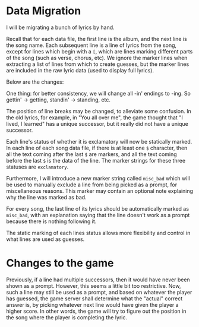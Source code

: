 # Data Migration

I will be migrating a bunch of lyrics by hand.

Recall that for each data file, the first line is the album,
and the next line is the song name. Each subsequent line
is a line of lyrics from the song, except for lines which
begin with a `[`, which are lines marking different
parts of the song (such as verse, chorus, etc). We ignore the marker lines
when extracting a list of lines from which to create guesses,
but the marker lines are included in the raw lyric data (used to display full lyrics).

Below are the changes:

One thing: for better consistency, we will change all -in' endings to -ing.
So gettin' -> getting, standin' -> standing, etc.

The position of line breaks may be changed, to alleviate some confusion. In the old lyrics,
for example, in "You all over me", the game thought that "I lived, I learned" has a unique
successor, but it really did not have a unique successor.

Each line's status of whether it is exclamatory
will now be statically marked. In each line of each song data file, 
if there is at least one `$` character,
then all the text coming after the last `$` are markers, and all the text
coming before the last `$` is the data of the line.
The marker strings for these three statuses are `exclamatory`.

Furthermore, I will introduce a new marker string called `misc_bad` which
will be used to manually exclude a line from being picked as a prompt,
for miscellaneous reasons. 
This marker may contain an optional note explaining why the line was marked as bad.

For every song, the last line of its lyrics should be automatically marked as `misc_bad`,
with an explanation saying that the line doesn't work as a prompt because there is nothing
following it.

The static marking of each lines status allows more flexibility and control in what
lines are used as guesses.

# Changes to the game

Previously, if a line had multiple successors, then it would have never been shown as a
prompt. However, this seems a little bit too restrictive. Now, such a line may still be used
as a prompt, and based on whatever the player has guessed, the game server shall determine
what the "actual" correct answer is, by picking whatever next line would have given the player
a higher score. In other words, the game will try to figure out the position in the song 
where the player is completing the lyric.




